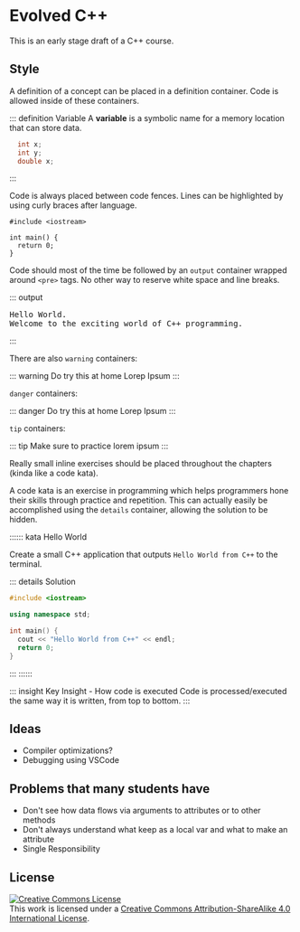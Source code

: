 # Evolved C++

This is an early stage draft of a C++ course.

## Style

A definition of a concept can be placed in a definition container. Code is allowed inside of these containers.

::: definition Variable
A **variable** is a symbolic name for a memory location that can store data.

```cpp
  int x;
  int y;
  double x;
```

:::

Code is always placed between code fences. Lines can be highlighted by using curly braces after language.

```cpp{1,3-5}
#include <iostream>

int main() {
  return 0;
}
```

Code should most of the time be followed by an `output` container wrapped around `<pre>` tags. No other way to reserve white space and line breaks.

::: output
<pre>
Hello World.
Welcome to the exciting world of C++ programming.
</pre>
:::

There are also `warning` containers:

::: warning Do try this at home
Lorep Ipsum
:::

`danger` containers:

::: danger Do try this at home
Lorep Ipsum
:::

`tip` containers:

::: tip Make sure to practice
lorem ipsum
:::

Really small inline exercises should be placed throughout the chapters (kinda like a code kata).

A code kata is an exercise in programming which helps programmers hone their skills through practice and repetition. This can actually easily be accomplished using the `details` container, allowing the solution to be hidden.

:::::: kata Hello World

Create a small C++ application that outputs `Hello World from C++` to the terminal.

::: details Solution

```cpp
#include <iostream>

using namespace std;

int main() {
  cout << "Hello World from C++" << endl;
  return 0;
}
```

:::
::::::

::: insight Key Insight - How code is executed
Code is processed/executed the same way it is written, from top to bottom.
:::

## Ideas

- Compiler optimizations?
- Debugging using VSCode

## Problems that many students have

- Don't see how data flows via arguments to attributes or to other methods
- Don't always understand what keep as a local var and what to make an attribute
- Single Responsibility

## License

<a rel="license" href="http://creativecommons.org/licenses/by-sa/4.0/"><img alt="Creative Commons License" style="border-width:0" src="https://i.creativecommons.org/l/by-sa/4.0/88x31.png" /></a><br />This work is licensed under a <a rel="license" href="http://creativecommons.org/licenses/by-sa/4.0/">Creative Commons Attribution-ShareAlike 4.0 International License</a>.
